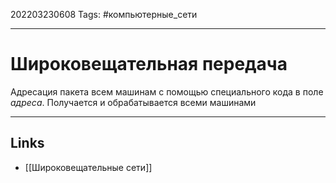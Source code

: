 202203230608
Tags: #компьютерные_сети

---

# Широковещательная передача
Адресация пакета всем машинам с помощью специального кода в поле *адреса*. Получается и обрабатывается всеми машинами

---
## Links
- [[Широковещательные сети]]

